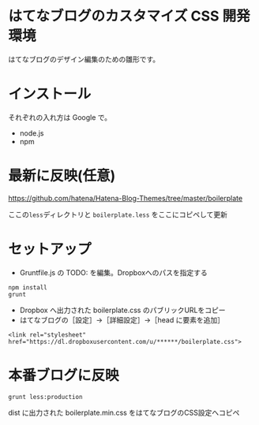 # はてなブログのカスタマイズ CSS 開発環境
はてなブログのデザイン編集のための雛形です。

# インストール
それぞれの入れ方は Google で。

- node.js
- npm

# 最新に反映(任意)
https://github.com/hatena/Hatena-Blog-Themes/tree/master/boilerplate

ここの`less`ディレクトリと `boilerplate.less` をここにコピペして更新

# セットアップ

- Gruntfile.js の TODO: を編集。Dropboxへのパスを指定する

```
npm install
grunt
```

- Dropbox へ出力された boilerplate.css のパブリックURLをコピー
- はてなブログの［設定］→［詳細設定］→［head に要素を追加］

```
<link rel="stylesheet" href="https://dl.dropboxusercontent.com/u/******/boilerplate.css">
```

# 本番ブログに反映

```
grunt less:production
```

dist に出力された boilerplate.min.css をはてなブログのCSS設定へコピペ

